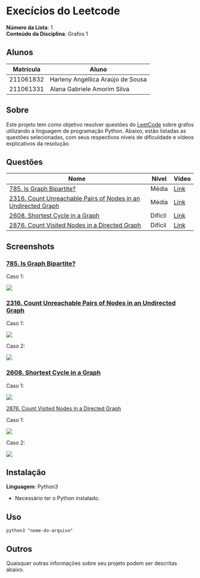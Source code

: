 # Execícios do Leetcode

**Número da Lista**: 1<br>
**Conteúdo da Disciplina**: Grafos 1<br>

## Alunos

| Matrícula | Aluno                             |
| --------- | --------------------------------- |
| 211061832 | Harleny Angéllica Araújo de Sousa |
| 211061331 | Alana Gabriele Amorim Silva       |

## Sobre

Este projeto tem como objetivo resolver questões do [LeetCode](https://leetcode.com/problemset/?search=graph&page=1&sorting=W3t9XQ%3D%3D) sobre grafos utilizando a linguagem de programação Python. Abaixo, estão listadas as questões selecionadas, com seus respectivos níveis de dificuldade e vídeos explicativos da resolução.

## Questões

| Nome                                                                                                                                                                | Nível   | Vídeo    |
| ------------------------------------------------------------------------------------------------------------------------------------------------------------------- | ------- | -------- |
| [785. Is Graph Bipartite?](https://leetcode.com/problems/is-graph-bipartite/description/)                                                                           | Média   | [Link](https://unbbr.sharepoint.com/:v:/s/PA98/EZ95fxUrw09Dpe-bwhm-dIkB8kbEe9JlbE2Qq6awMkr99A?e=76cJ4u&nav=eyJyZWZlcnJhbEluZm8iOnsicmVmZXJyYWxBcHAiOiJTdHJlYW1XZWJBcHAiLCJyZWZlcnJhbFZpZXciOiJTaGFyZURpYWxvZy1MaW5rIiwicmVmZXJyYWxBcHBQbGF0Zm9ybSI6IldlYiIsInJlZmVycmFsTW9kZSI6InZpZXcifX0%3D) |
| [2316. Count Unreachable Pairs of Nodes in an Undirected Graph](https://leetcode.com/problems/count-unreachable-pairs-of-nodes-in-an-undirected-graph/description/) | Média   | [Link]() |
| [2608. Shortest Cycle in a Graph](https://leetcode.com/problems/shortest-cycle-in-a-graph/description/)                                                             | Difícil | [Link](https://unbbr.sharepoint.com/:v:/s/PA98/ERT3XmhwiMBCpwKwQiuqS2QBxfWeyl220WBSiGzrlOkXvw?e=hDh726&nav=eyJyZWZlcnJhbEluZm8iOnsicmVmZXJyYWxBcHAiOiJTdHJlYW1XZWJBcHAiLCJyZWZlcnJhbFZpZXciOiJTaGFyZURpYWxvZy1MaW5rIiwicmVmZXJyYWxBcHBQbGF0Zm9ybSI6IldlYiIsInJlZmVycmFsTW9kZSI6InZpZXcifX0%3D) |
| [2876. Count Visited Nodes in a Directed Graph](https://leetcode.com/problems/count-visited-nodes-in-a-directed-graph/description/)                                 | Difícil | [Link]() |

## Screenshots

### [785. Is Graph Bipartite?](https://github.com/projeto-de-algoritmos-2024/Grafos1_Leetcode/blob/main/GraphBipartite/README.md)

Caso 1:

![](https://github.com/projeto-de-algoritmos-2024/Grafos1_Leetcode/blob/main/assets/test2.png)<br>

### [2316. Count Unreachable Pairs of Nodes in an Undirected Graph](https://github.com/projeto-de-algoritmos-2024/Grafos1_Leetcode/blob/main/CountUnreachablePairsNodesUndirectedGraph/README.md)

Caso 1:

![](https://github.com/projeto-de-algoritmos-2024/Grafos1_Leetcode/blob/main/assets/2316-test1.png)<br>

Caso 2:

![](https://github.com/projeto-de-algoritmos-2024/Grafos1_Leetcode/blob/main/assets/2316-test2.png)<br>

### [2608. Shortest Cycle in a Graph](https://github.com/projeto-de-algoritmos-2024/Grafos1_Leetcode/blob/main/ShortestCycle/README.md)

Caso 1:

![](https://github.com/projeto-de-algoritmos-2024/Grafos1_Leetcode/blob/main/assets/test1.png)<br>

[2876. Count Visited Nodes in a Directed Graph](https://github.com/projeto-de-algoritmos-2024/Grafos1_Leetcode/blob/main/CountVisitedNodesDirectedGraph/README.md)

Caso 1:

![](https://github.com/projeto-de-algoritmos-2024/Grafos1_Leetcode/blob/main/assets/2876-test1.png)<br>

Caso 2:

![](https://github.com/projeto-de-algoritmos-2024/Grafos1_Leetcode/blob/main/assets/2876-test2.png)<br>

## Instalação

**Linguagem**: Python3 <br>

- Necessário ter o Python instalado.

## Uso

```
python3 "nome-do-arquivo"
```

## Outros

Quaisquer outras informações sobre seu projeto podem ser descritas abaixo.
